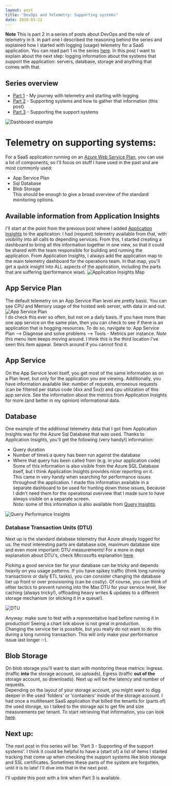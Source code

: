 ```yaml
---
layout: post
title: "DevOps and Telemetry: Supporting systems"
date: 2018-03-22
---
```


**Note** This is part 2 in a series of posts about DevOps and the role of telemetry in it. In part one I described the reasoning behind the series and explained how I started with logging (usage) telemetry for a SaaS application. You can read part 1 in the series [here](/blog/2018/02/23/DevOps-and-Telemetry-Insights-into-your-application).
In this post I want to explain about the next step: logging information about the systems that support the application: servers, database, storage and anything that comes with that.

## Series overview
* [Part 1](/blog/2018/02/23/DevOps-and-Telemetry-Insights-into-your-application) - My journey with telemetry and starting with logging
* [Part 2](/blog/2018/03/22/DevOps-and-Telemetry-Insights-supporting-systems) - Supporting systems and how to gather that information (this post)
* [Part 3](/blog/2018/04/02/DevOps-and-Telemetry-support-the-support-systems) - Supporting the support systems

![Dashboard example](/images/20180329_03_Dashboard.png)

# Telemetry on supporting systems:

For a SaaS application running on an [Azure Web Service Plan](https://docs.microsoft.com/azure/app-service/azure-web-sites-web-hosting-plans-in-depth-overview?WT.mc_id=AZ-MVP-5003719), you can use a lot of components, so I'll focus on stuff I have used in the past and are most commonly used:
* App Service Plan
* Sql Database
* Blob Storage  
This should be enough to give a broad overview of the standard monitoring options. 

## Available information from Application Insights
I'll start at the point from the previous post where I added [Application Insights](https://docs.microsoft.com/azure/application-insights/app-insights-overview?WT.mc_id=AZ-MVP-5003719) to the application: I had (request) telemetry available from that, with visibility into all calls to depending services. From this, I started creating a dashboard to bring all this information together in one view, so that it could be shared with the team responsible for building and running the application. From Application Insights, I always add the application map to the main telemetry dashboard for the operations team. In that map, you'll get a quick insight into ALL aspects of the application, including the parts that are suffering (performance wise).
![Application Insights Map](https://docs.microsoft.com/nl-nl/azure/application-insights/media/app-insights-app-map/02.png)

## App Service Plan
The default telemetry on an App Service Plan level are pretty basic. You can see CPU and Memory usage of the hosted web server, with data in and out. 
![App Service Plan](/images/20180329_04_AppServicPlan.png)  
I do check this ever so often, but not on a daily basis. If you have more than one app service on the same plan, then you can check to see if there is an application that is hogging resources. To do so, navigate to: App Service Plan --> Diagnose and solve problems --> 
Tools - Metrics per instance. *Note* this menu item keeps moving around. I think this is the third location I've seen this item appear. Search around if you cannot find it.

## App Service
On the App Service level itself, you get most of the same information as on a Plan level, but only for the application you are viewing. Additionally, you have information available like: number of requests, erroneous requests (can be filtered per status code (4xx and 5xx)) and cpu utilization of this app service. See the information about the metrics from Application Insights for more (and better in my opinion) informational data.

## Database
One example of the additional telemetry data that I got from Application Insights was for the Azure Sql Database that was used. Thanks to Application Insights, you'll get the following (very handy!) information:
* Query duration
* Number of times a query has been run against the database
* Where that query has been called from (e.g. in your application code) 
Some of this information is also visible from the Azure SQL Database itself, but I think Application Insights provides nicer reporting on it.  
This came in very handy when searching for performance issues throughout the application. I made this information available in a separate dashboard to be used for hunting down those issues, because I didn't need them for the operational overview that I made sure to have always visible on a separate screen.  
*Note:* some of this information is also available from [Query Insights](https://docs.microsoft.com/azure/sql-database/sql-database-query-performance?WT.mc_id=AZ-MVP-5003719).

![Query Performance Insights](/images/20180329_QueryPerformanceInsights.png)

### Database Transaction Units (DTU)
Next up is the standard database telemetry that Azure already logged for us: the most interesting parts are database size, maximum database size and even more important: DTU measurements! For a more in dept explanation about DTU's, check Microsofts explanation [here](https://docs.microsoft.com/azure/sql-database/sql-database-what-is-a-dtu?WT.mc_id=AZ-MVP-5003719). 

Picking a good service tier for your database can be tricky and depends heavily on you usage patterns. If you have spikey traffic (think long running transactions or daily ETL tasks), you can consider changing the database tier up front or over provisioning (can be costly). Of course, you can think of other tactics to prevent running into the Max DTU for your service level, like caching (always tricky!), offloading heavy writes & updates to a different storage mechanism (or sticking it in a queue!).

![DTU](/images/20180329_02_DTU.png)

Anyway: make sure to test with a representative load before running it in production! Seeing a chart link above is not great in production.  
Changing the service tier is possible, but you really do not want to do this during a long running transaction. This will only make your performance issue last longer :-).

## Blob Storage
On blob storage you'll want to start with monitoring these metrics: Ingress (traffic **into** the storage account, so uploads), Egress (traffic **out of the** storage account, so downloads). Next up will be the latency and number of requests.  
Depending on the layout of your storage account, you might want to digg deeper in the used 'folders' or 'containers' inside of the storage account. I had once a multitenant SaaS application that billed the tenants for (parts of) the used storage, so I talked to the storage api to get file and size measurements per tenant. To start retrieving that information, you can look [here](https://docs.microsoft.com/rest/api/storageservices/blob-service-rest-api?WT.mc_id=AZ-MVP-5003719).   

## Next up:
The next post in this series will be: 'Part 3 - Supporting of the support systems'. I think it could be helpful to have a (start of) a list of items I started tracking that come up when checking the support systems like blob storage and SSL certificates. Sometimes these parts of the system are forgotten, until it is to late! I'll dive into that in the next post.

I'll update this post with a link when Part 3 is available. 
